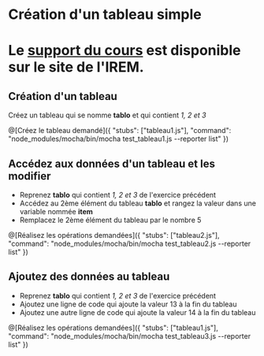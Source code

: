 # Création d'un tableau simple

# Le [support du cours](http://ens-info.irem.univ-mrs.fr/wp-content/uploads/06_javascript_fin.pdf) est disponible sur le site de l'IREM.  

## Création d'un tableau

Créez un tableau qui se nomme __tablo__ et qui contient _1, 2 et 3_

@[Créez le tableau demandé]({ "stubs": ["tableau1.js"], "command": "node_modules/mocha/bin/mocha test_tableau1.js --reporter list" })

## Accédez aux données d'un tableau et les modifier

- Reprenez __tablo__ qui contient _1, 2 et 3_ de l'exercice précédent
- Accédez au 2ème élément du tableau __tablo__ et rangez la valeur dans une variable nommée __item__
- Remplacez le 2ème élément du tableau par le nombre 5

@[Réalisez les opérations demandées]({ "stubs": ["tableau2.js"], "command": "node_modules/mocha/bin/mocha test_tableau2.js --reporter list" })

## Ajoutez des données au tableau
- Reprenez __tablo__ qui contient _1, 2 et 3_ de l'exercice précédent
- Ajoutez une ligne de code qui ajoute la valeur 13 à la fin du tableau
- Ajoutez une autre ligne de code qui ajoute la valeur 14 à la fin du tableau

@[Réalisez les opérations demandées]({ "stubs": ["tableau1.js"], "command": "node_modules/mocha/bin/mocha test_tableau3.js --reporter list" })

